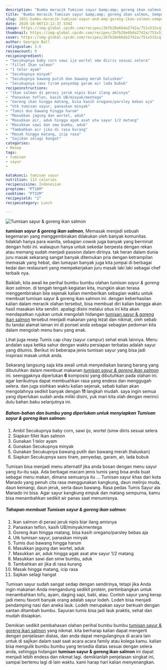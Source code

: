 ```yaml
---
description: "Bumbu meracik Tumisan sayur &amp;amp; goreng ikan salmon, Sempurna"
title: "Bumbu meracik Tumisan sayur &amp;amp; goreng ikan salmon, Sempurna"
slug: 1851-bumbu-meracik-tumisan-sayur-and-amp-goreng-ikan-salmon-sempurna
date: 2020-10-06T13:12:37.534Z
image: https://img-global.cpcdn.com/recipes/2bfb28e6bda2742a/751x532cq70/tumisan-sayur-goreng-ikan-salmon-foto-resep-utama.jpg
thumbnail: https://img-global.cpcdn.com/recipes/2bfb28e6bda2742a/751x532cq70/tumisan-sayur-goreng-ikan-salmon-foto-resep-utama.jpg
cover: https://img-global.cpcdn.com/recipes/2bfb28e6bda2742a/751x532cq70/tumisan-sayur-goreng-ikan-salmon-foto-resep-utama.jpg
author: Georgie Ball
ratingvalue: 3.6
reviewcount: 9
recipeingredient:
- "Secukupnya baby corn sawi ijo wortel smw diiris sesuai selera"
- "fillet Ikan salmon"
- "1 telor ayam"
- "Secukupnya minyak"
- "Secukupnya bawang putih dan bawang merah haluskan"
- "Secukupnya saos tiram penyedap garam air lada bubuk"
recipeinstructions:
- "Ikan salmon di perasi jeruk nipis biar ilang amisnya"
- "Panaskan teflon, kasih UB/minyak/mentega"
- "Goreng ikan hingga matang, bisa kasih oregano/parsley bebas aja"
- "Utk tumisan sayur, panaskan minyak"
- "Tumis duo bawang hingga harum"
- "Masukkan jagung dan wortel, aduk"
- "Masukkan air, aduk hingga agak asat atw sayur 1/2 matang"
- "Masukkan sawi dan smw bumbu, aduk"
- "Tambahkan air jika di rasa kurang"
- "Masak hingga matang, icip rasa"
- "Sajikan selagi hangat"
categories:
- Resep
tags:
- tumisan
- sayur
- 

katakunci: tumisan sayur  
nutrition: 113 calories
recipecuisine: Indonesian
preptime: "PT16M"
cooktime: "PT32M"
recipeyield: "2"
recipecategory: Lunch

---
```



![Tumisan sayur &amp; goreng ikan salmon](https://img-global.cpcdn.com/recipes/2bfb28e6bda2742a/751x532cq70/tumisan-sayur-goreng-ikan-salmon-foto-resep-utama.jpg)

<b><i>tumisan sayur &amp; goreng ikan salmon</i></b>, Memasak menjadi sebuah kegemaran yang menggembirakan dilakukan oleh banyak komunitas. tidaklah hanya para wanita, sebagian cowok juga banyak yang berminat dengan hobi ini. walaupun hanya untuk sekedar berpesta dengan rekan atau memang sudah menjadi passion dalam dirinya. tak heran dalam dunia juru masak sekarang sangat banyak ditemukan pria dengan ketrampilan memasak yang hebat, dan lumayan banyak juga kita jumpai di berbagai kedai dan restaurant yang mempekerjakan juru masak laki laki sebagai chef terbaik nya.

Baiklah, kita awali ke perihal bumbu bumbu olahan <i>tumisan sayur &amp; goreng ikan salmon</i>. di tengah tengah kegiatan kita, mungkin akan terasa menggembirakan bila sejenak kalian memberikan sebagian waktu untuk membuat tumisan sayur &amp; goreng ikan salmon ini. dengan keberhasilan kalian dalam meracik olahan tersebut, bisa membuat diri kalian bangga akan hasil masakan kita sendiri. apalagi disini melalui situs ini kita akan mendapatkan rujukan untuk mengolah hidangan <u>tumisan sayur &amp; goreng ikan salmon</u> tersebut menjadi makanan yang lezat dan nikmat, oleh sebab itu tandai alamat laman ini di ponsel anda sebagai sebagian pedoman kita dalam mengolah menu baru yang enak.

Lihat juga resep Tumis cap chay (sayur campur) sehat enak lainnya. Menu andalan saya ketika sahur dengan waktu persiapan terbatas adalah sayur yang ditumis. Berikut ini beberapa jenis tumisan sayur yang bisa jadi inspirasi masak untuk anda.


Sekarang langsung saja kita awali untuk menyediakan barang barang yang dibutuhkan dalam membuat makanan <u><i>tumisan sayur &amp; goreng ikan salmon</i></u> ini. seenggaknya diperlukan <b>6</b> komposisi yang dibutuhkan pada olahan ini. agar berikutnya dapat membuahkan rasa yang endess dan menggugah selera. dan juga sisihkan waktu kalian sejenak, sebab kalian akan mengolahnya sedikit banyak dengan <b>11</b> langkah mudah. saya ingin semua yang diperlukan sudah anda miliki disini, yuk mari kita olah dengan merinci dulu bahan baku selanjutnya ini.

<!--inarticleads1-->

##### Bahan-bahan dan bumbu yang diperlukan untuk menyiapkan Tumisan sayur &amp; goreng ikan salmon:

1. Ambil Secukupnya baby corn, sawi ijo, wortel (smw diiris sesuai selera
1. Siapkan fillet Ikan salmon
1. Gunakan 1 telor ayam
1. Gunakan Secukupnya minyak
1. Gunakan Secukupnya bawang putih dan bawang merah (haluskan)
1. Siapkan Secukupnya saos tiram, penyedap, garam, air, lada bubuk


Tumisan bisa menjadi menu alternatif jika anda bosan dengan menu sayur yang itu-itu saja. Ada berbagai macam jenis tumis yang bisa anda buat sebagai menu makan, dimana semuanya itu … Tumisan sayur khas dari kota Manado yang penuh cita rasa menggunakan kangkung, daun melinjo muda, daun kemangi, daun jeruk, serta daun bawang. Rasa pedas Tumis Sayur ala Manado ini bisa. Agar sayur kangkung empuk dan matang sempurna, kamu bisa menambahkan sedikit air panas saat menumisnya. 

<!--inarticleads2-->

##### Tahapan membuat Tumisan sayur &amp; goreng ikan salmon:

1. Ikan salmon di perasi jeruk nipis biar ilang amisnya
1. Panaskan teflon, kasih UB/minyak/mentega
1. Goreng ikan hingga matang, bisa kasih oregano/parsley bebas aja
1. Utk tumisan sayur, panaskan minyak
1. Tumis duo bawang hingga harum
1. Masukkan jagung dan wortel, aduk
1. Masukkan air, aduk hingga agak asat atw sayur 1/2 matang
1. Masukkan sawi dan smw bumbu, aduk
1. Tambahkan air jika di rasa kurang
1. Masak hingga matang, icip rasa
1. Sajikan selagi hangat


Tumisan sayur sudah sangat sedap dengan sendirinya, tetapi jika Anda ingin makanan Anda mengandung sedikit protein, pertimbangkan untuk menambahkan tofu, ayam, daging sapi, babi, atau. Contoh sayur yang kerap jadi menu favorit banyak orang adalah sayur lodeh. Lodeh bisa menjadi pendamping nasi dan aneka lauk. Lodeh merupakan sayur berkuah dengan santan ditambah bumbu. Sayuran tumis bisa jadi lauk praktis, sehat dan mudah disiapkan. 

Demikian sedikit pembahasan olahan perihal bumbu bumbu <u>tumisan sayur &amp; goreng ikan salmon</u> yang nikmat. kita berharap kalian dapat mengerti dengan penjelasan diatas, dan anda dapat mengulanginya di acara lain untuk di sajikan dalam saat saat acara acara family atau kolega kamu. kalian bisa mengulik bumbu bumbu yang tersedia diatas sesuai dengan selera anda, sehingga hidangan <b>tumisan sayur &amp; goreng ikan salmon</b> ini dapat menjadi lebih endess dan nikmat lagi. demikianlah penjelasan singkat ini, sampai bertemu lagi di lain waktu. kami harap hari kalian menyenangkan.
